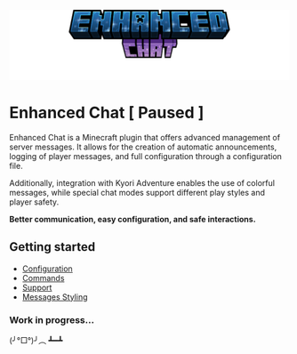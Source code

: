 ![Enhanced Chat](images/title.png)
# Enhanced Chat [ Paused ]
Enhanced Chat is a Minecraft plugin that offers advanced management of server messages. It allows for the creation of automatic announcements, logging of player messages, and full configuration through a configuration file. 

Additionally, integration with Kyori Adventure enables the use of colorful messages, while special chat modes support different play styles and player safety.

**Better communication, easy configuration, and safe interactions.**

## Getting started

- [Configuration](#configuration)
- [Commands](#commands)
- [Support](#support)
- [Messages Styling](https://docs.advntr.dev/minimessage/format.html)

### Work in progress...
(╯°□°)╯︵ ┻━┻